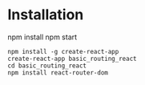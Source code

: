 # Installation


npm install
npm start
```
npm install -g create-react-app
create-react-app basic_routing_react
cd basic_routing_react
npm install react-router-dom
